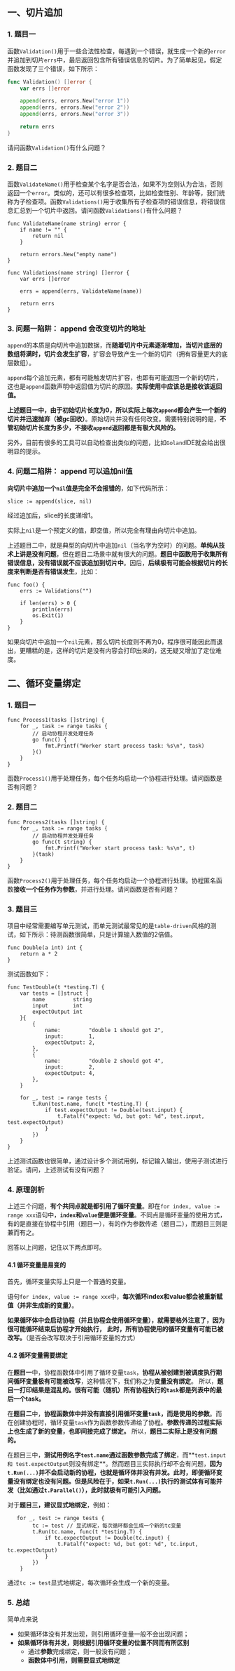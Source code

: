 ## 一、切片追加

### 1. 题目一

函数`Validation()`用于一些合法性检查，每遇到一个错误，就生成一个新的`error`并追加到切片`errs`中，最后返回包含所有错误信息的切片。为了简单起见，假定函数发现了三个错误，如下所示：

```go
func Validation() []error {
    var errs []error

    append(errs, errors.New("error 1"))
    append(errs, errors.New("error 2"))
    append(errs, errors.New("error 3"))

    return errs
}
```

请问函数`Validation()`有什么问题？

### 2. 题目二

函数`ValidateName()`用于检查某个名字是否合法，如果不为空则认为合法，否则返回一个`error`。类似的，还可以有很多检查项，比如检查性别、年龄等，我们统称为子检查项。函数`Validations()`用于收集所有子检查项的错误信息，将错误信息汇总到一个切片中返回。请问函数`Validations()`有什么问题？

```golang
func ValidateName(name string) error {
    if name != "" {
        return nil
    }

    return errors.New("empty name")
}

func Validations(name string) []error {
    var errs []error

    errs = append(errs, ValidateName(name))

    return errs
}
```

### 3. 问题一陷阱： append 会改变切片的地址

`append`的本质是向切片中追加数据，而**随着切片中元素逐渐增加，当切片底层的数组将满时，切片会发生扩容**，扩容会导致产生一个新的切片（拥有容量更大的底层数组）。

`append`每个追加元素，都有可能触发切片扩容，也即有可能返回一个新的切片，这也是`append`函数声明中返回值为切片的原因。**实际使用中应该总是接收该返回值。**

**上述题目一中，由于初始切片长度为0，所以实际上每次`append`都会产生一个新的切片并迅速抛弃（被gc回收）**。原始切片并没有任何改变。需要特别说明的是，**不管初始切片长度为多少，不接收`append`返回都是有极大风险的。**

另外，目前有很多的工具可以自动检查出类似的问题，比如`Goland`IDE就会给出很明显的提示。

### 4. 问题二陷阱： append 可以追加nil值

**向切片中追加一个`nil`值是完全不会报错的**，如下代码所示：

```
slice := append(slice, nil)
```

经过追加后，slice的长度递增1。

实际上`nil`是一个预定义的值，即空值，所以完全有理由向切片中追加。

上述题目二中，就是典型的向切片中追加`nil`（当名字为空时）的问题。**单纯从技术上讲是没有问题**，但在题目二场景中就有很大的问题。**题目中函数用于收集所有错误信息，没有错误就不应该追加到切片中**。因后，**后续极有可能会根据切片的长度来判断是否有错误发生**，比如：

```golang
func foo() {
    errs := Validations("")

    if len(errs) > 0 {
        println(errs)
        os.Exit(1)
    }
}
```

如果向切片中追加一个`nil`元素，那么切片长度则不再为0，程序很可能因此而退出，更糟糕的是，这样的切片是没有内容会打印出来的，这无疑又增加了定位难度。



## 二、循环变量绑定

### 1. 题目一

```golang
func Process1(tasks []string) {
    for _, task := range tasks {
        // 启动协程并发处理任务
        go func() {
            fmt.Printf("Worker start process task: %s\n", task)
        }()
    }
}
```

函数`Process1()`用于处理任务，每个任务均启动一个协程进行处理。请问函数是否有问题？

### 2. 题目二

```golang
func Process2(tasks []string) {
    for _, task := range tasks {
        // 启动协程并发处理任务
        go func(t string) {
            fmt.Printf("Worker start process task: %s\n", t)
        }(task)
    }
}
```

函数`Process2()`用于处理任务，每个任务均启动一个协程进行处理。协程匿名函数**接收一个任务作为参数**，并进行处理。请问函数是否有问题？

### 3. 题目三

项目中经常需要编写单元测试，而单元测试最常见的是`table-driven`风格的测试，如下所示：待测函数很简单，只是计算输入数值的2倍值。

```golang
func Double(a int) int {
    return a * 2
}
```

测试函数如下：

```golang
func TestDouble(t *testing.T) {
    var tests = []struct {
        name         string
        input        int
        expectOutput int
    }{
        {
            name:         "double 1 should got 2",
            input:        1,
            expectOutput: 2,
        },
        {
            name:         "double 2 should got 4",
            input:        2,
            expectOutput: 4,
        },
    }

    for _, test := range tests {
        t.Run(test.name, func(t *testing.T) {
            if test.expectOutput != Double(test.input) {
                t.Fatalf("expect: %d, but got: %d", test.input, test.expectOutput)
            }
        })
    }
}
```

上述测试函数也很简单，通过设计多个测试用例，标记输入输出，使用子测试进行验证。请问，上述测试有没有问题？



### 4. 原理剖析

上述三个问题，**有个共同点就是都引用了循环变量**。即在`for index, value := range xxx`语句中，**`index`和`value`便是循环变量**。不同点是循环变量的使用方式，有的是直接在协程中引用（题目一），有的作为参数传递（题目二），而题目三则是兼而有之。

回答以上问题，记住以下两点即可。

#### 4.1 循环变量是易变的

首先，循环变量实际上只是一个普通的变量。

语句`for index, value := range xxx`中，**每次循环index和value都会被重新赋值（并非生成新的变量）**。

**如果循环体中会启动协程（并且协程会使用循环变量），就需要格外注意了，因为很可能循环结束后协程才开始执行，**
**此时，所有协程使用的循环变量有可能已被改写。**（是否会改写取决于引用循环变量的方式）

#### 4.2 循环变量需要绑定

在**题目一**中，协程函数体中引用了循环变量`task`，**协程从被创建到被调度执行期间循环变量极有可能被改写**，这种情况下，我们称之为**变量没有绑定**。
所以，**题目一打印结果是混乱的。很有可能（随机）所有协程执行的`task`都是列表中的最后一个task。**

在**题目二**中，**协程函数体中并没有直接引用循环变量`task`，而是使用的参数**。而在创建协程时，循环变量`task`作为函数参数传递给了协程。**参数传递的过程实际上也生成了新的变量，也即间接完成了绑定。**
所以，**题目二实际上是没有问题的。**

在题目三中，**测试用例名字`test.name`通过函数参数完成了绑定**，而**`test.input 和 test.expectOutput`则没有绑定**。然而题目三实际执行却不会有问题，**因为`t.Run(...)`并不会启动新的协程，也就是循环体并没有并发。此时，即便循环变量没有绑定也没有问题。但是风险在于，如果`t.Run(...)`执行的测试体有可能并发（比如通过`t.Parallel()`），此时就极有可能引入问题。**

对于**题目三，建议显式地绑定**，例如：

```golang
   for _, test := range tests {
        tc := test // 显式绑定，每次循环都会生成一个新的tc变量
        t.Run(tc.name, func(t *testing.T) {
            if tc.expectOutput != Double(tc.input) {
                t.Fatalf("expect: %d, but got: %d", tc.input, tc.expectOutput)
            }
        })
    }
```

通过`tc := test`显式地绑定，每次循环会生成一个新的变量。

### 5. 总结

简单点来说

- 如果循环体没有并发出现，则引用循环变量一般不会出现问题；
- **如果循环体有并发，则根据引用循环变量的位置不同而有所区别**
  - 通过**参数**完成绑定，则一般没有问题；
  - **函数体中引用，则需要显式地绑定**